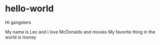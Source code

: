 # hello-world

Hi gangsters

My name is Leo and i love McDonalds and movies
My favorite thing in the world is money
